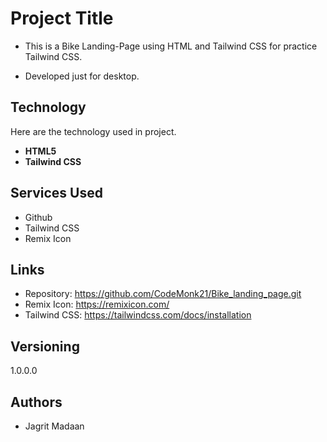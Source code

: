 
# Project Title

* This is a Bike Landing-Page using HTML and Tailwind CSS for practice Tailwind CSS.

* Developed just for desktop.


## Technology
Here are the technology used in project.

* __HTML5__
* __Tailwind CSS__

## Services Used
* Github
* Tailwind CSS
* Remix Icon

## Links
* Repository: https://github.com/CodeMonk21/Bike_landing_page.git
* Remix Icon: https://remixicon.com/
* Tailwind CSS: https://tailwindcss.com/docs/installation
## Versioning
1.0.0.0
## Authors
* Jagrit Madaan
